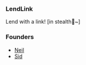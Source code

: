 ### LendLink
Lend with a link! [in stealth🤫~]

### Founders
* [Neil](https://github.com/Genuinely)
* [Sid](https://github.com/KING-SID)
